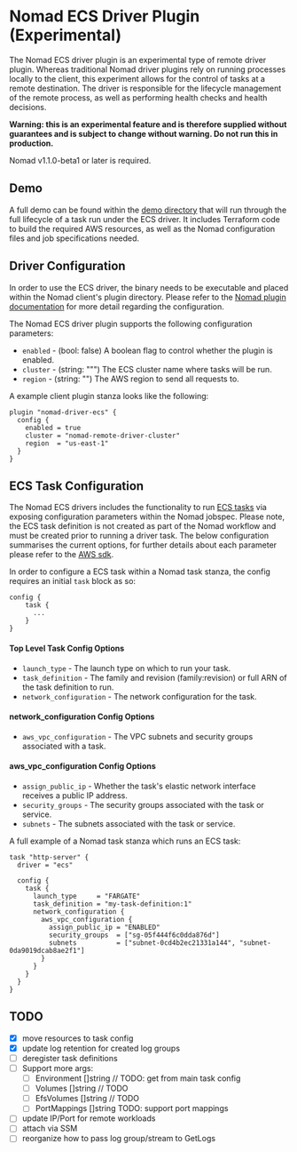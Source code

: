 # Nomad ECS Driver Plugin (Experimental)

The Nomad ECS driver plugin is an experimental type of remote driver plugin. Whereas traditional Nomad driver plugins rely on running processes locally to the client, this experiment allows for the control of tasks at a remote destination. The driver is responsible for the lifecycle management of the remote process, as well as performing health checks and health decisions.

**Warning: this is an experimental feature and is therefore supplied without guarantees and is subject to change without warning. Do not run this in production.**

Nomad v1.1.0-beta1 or later is required.

## Demo

A full demo can be found within the [demo directory](./demo) that will run through the full lifecycle of a task run under the ECS driver. It includes Terraform code to build the required AWS resources, as well as the Nomad configuration files and job specifications needed.

## Driver Configuration

In order to use the ECS driver, the binary needs to be executable and placed within the Nomad client's plugin directory. Please refer to the [Nomad plugin documentation](https://nomadproject.io/docs/configuration/plugin/) for more detail regarding the configuration.

The Nomad ECS driver plugin supports the following configuration parameters:

- `enabled` - (bool: false) A boolean flag to control whether the plugin is enabled.
- `cluster` - (string: """) The ECS cluster name where tasks will be run.
- `region` - (string: "") The AWS region to send all requests to.

A example client plugin stanza looks like the following:

```hcl
plugin "nomad-driver-ecs" {
  config {
    enabled = true
    cluster = "nomad-remote-driver-cluster"
    region  = "us-east-1"
  }
}
```

## ECS Task Configuration

The Nomad ECS drivers includes the functionality to run [ECS tasks](https://docs.aws.amazon.com/AmazonECS/latest/developerguide/task_definitions.html) via exposing configuration parameters within the Nomad jobspec. Please note, the ECS task definition is not created as part of the Nomad workflow and must be created prior to running a driver task. The below configuration summarises the current options, for further details about each parameter please refer to the [AWS sdk](https://github.com/aws/aws-sdk-go-v2/blob/9fc62ee75d1acca973ac777e51993fce74f6a27f/service/ecs/api_op_RunTask.go#L13).

In order to configure a ECS task within a Nomad task stanza, the config requires an initial `task` block as so:

```hcl
config {
    task {
      ...
    }
}
```

#### Top Level Task Config Options

- `launch_type` - The launch type on which to run your task.
- `task_definition` - The family and revision (family:revision) or full ARN of the task definition to run.
- `network_configuration` - The network configuration for the task.

#### network_configuration Config Options

- `aws_vpc_configuration` - The VPC subnets and security groups associated with a task.

#### aws_vpc_configuration Config Options

- `assign_public_ip` - Whether the task's elastic network interface receives a public IP address.
- `security_groups` - The security groups associated with the task or service.
- `subnets` - The subnets associated with the task or service.

A full example of a Nomad task stanza which runs an ECS task:

```hcl
task "http-server" {
  driver = "ecs"

  config {
    task {
      launch_type     = "FARGATE"
      task_definition = "my-task-definition:1"
      network_configuration {
        aws_vpc_configuration {
          assign_public_ip = "ENABLED"
          security_groups  = ["sg-05f444f6c0dda876d"]
          subnets          = ["subnet-0cd4b2ec21331a144", "subnet-0da9019dcab8ae2f1"]
        }
      }
    }
  }
}
```

## TODO

- [x] move resources to task config
- [x] update log retention for created log groups
- [ ] deregister task definitions
- [ ] Support more args:
  - [ ] Environment []string // TODO: get from main task config
  - [ ] Volumes []string // TODO
  - [ ] EfsVolumes []string // TODO
  - [ ] PortMappings []string TODO: support port mappings
- [ ] update IP/Port for remote workloads
- [ ] attach via SSM
- [ ] reorganize how to pass log group/stream to GetLogs
